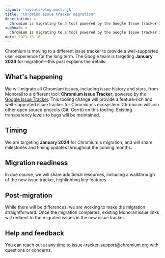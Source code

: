 ```yaml
---
layout: 'layouts/blog-post.njk'
title: "Chromium issue tracker migration"
description: >
  Chromium is migrating to a tool powered by the Google Issue tracker in January 2024.
subhead: >
  Chromium is migrating to a tool powered by the Google Issue tracker in January 2024.
date: 2023-10-16
---
```


Chromium is moving to a different issue tracker to provide a well-supported user experience for the long term. The Google team is targeting **January 2024** for migration—this post explains the details.

## What's happening

We will migrate all Chromium issues, including issue history and stars, from Monorail to a different tool: **Chromium Issue Tracker**, powered by the [Google Issue Tracker](https://developers.google.com/issue-tracker). This tooling change will provide a feature-rich and well-supported issue tracker for Chromium's ecosystem. Chromium will join other open source projects (Git, Gerrit) on this tooling. Existing transparency levels to bugs will be maintained.

## Timing

We are targeting **January 2024** for Chromium's migration, and will share milestones and timing updates throughout the coming months.

## Migration readiness

In due course, we will share additional resources, including a walkthrough of the new issue tracker, highlighting key features.

## Post-migration

While there will be differences, we are working to make the migration straightforward. Once the migration completes, existing Monorail issue links will redirect to the migrated issues in the new issue tracker.

## Help and feedback

You can reach out at any time to [issue-tracker-support@chromium.org](mailto:issue-tracker-support@chromium.org) with questions or concerns.